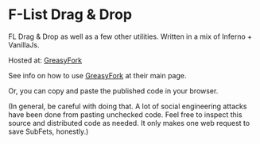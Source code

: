 # F-List Drag & Drop
FL Drag & Drop as well as a few other utilities. Written in a mix of Inferno + VanillaJs.

Hosted at: [GreasyFork](https://greasyfork.org/en/scripts/409850-f-l-drag-drop-1-0)

See info on how to use [GreasyFork](https://greasyfork.org/en) at their main page.

Or, you can copy and paste the published code in your browser.

(In general, be careful with doing that.  A lot of social engineering attacks have been done from pasting unchecked code.  Feel free to inspect this source and distributed code as needed.  It only makes one web request to save SubFets, honestly.)
